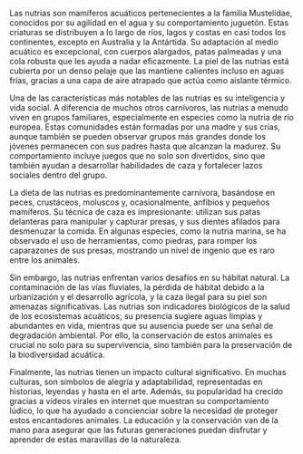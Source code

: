 Las nutrias son mamíferos acuáticos pertenecientes a la familia Mustelidae, conocidos por su agilidad en el agua y su comportamiento juguetón. Estas criaturas se distribuyen a lo largo de ríos, lagos y costas en casi todos los continentes, excepto en Australia y la Antártida. Su adaptación al medio acuático es excepcional, con cuerpos alargados, patas palmeadas y una cola robusta que les ayuda a nadar eficazmente. La piel de las nutrias está cubierta por un denso pelaje que las mantiene calientes incluso en aguas frías, gracias a una capa de aire atrapado que actúa como aislante térmico.

Una de las características más notables de las nutrias es su inteligencia y vida social. A diferencia de muchos otros carnívoros, las nutrias a menudo viven en grupos familiares, especialmente en especies como la nutria de río europea. Estas comunidades están formadas por una madre y sus crías, aunque también se pueden observar grupos más grandes donde los jóvenes permanecen con sus padres hasta que alcanzan la madurez. Su comportamiento incluye juegos que no solo son divertidos, sino que también ayudan a desarrollar habilidades de caza y fortalecer lazos sociales dentro del grupo.

La dieta de las nutrias es predominantemente carnívora, basándose en peces, crustáceos, moluscos y, ocasionalmente, anfibios y pequeños mamíferos. Su técnica de caza es impresionante: utilizan sus patas delanteras para manipular y capturar presas, y sus dientes afilados para desmenuzar la comida. En algunas especies, como la nutria marina, se ha observado el uso de herramientas, como piedras, para romper los caparazones de sus presas, mostrando un nivel de ingenio que es raro entre los animales.

Sin embargo, las nutrias enfrentan varios desafíos en su hábitat natural. La contaminación de las vías fluviales, la pérdida de hábitat debido a la urbanización y el desarrollo agrícola, y la caza ilegal para su piel son amenazas significativas. Las nutrias son indicadores biológicos de la salud de los ecosistemas acuáticos; su presencia sugiere aguas limpias y abundantes en vida, mientras que su ausencia puede ser una señal de degradación ambiental. Por ello, la conservación de estos animales es crucial no solo para su supervivencia, sino también para la preservación de la biodiversidad acuática.

Finalmente, las nutrias tienen un impacto cultural significativo. En muchas culturas, son símbolos de alegría y adaptabilidad, representadas en historias, leyendas y hasta en el arte. Además, su popularidad ha crecido gracias a videos virales en internet que muestran su comportamiento lúdico, lo que ha ayudado a concienciar sobre la necesidad de proteger estos encantadores animales. La educación y la conservación van de la mano para asegurar que las futuras generaciones puedan disfrutar y aprender de estas maravillas de la naturaleza.
